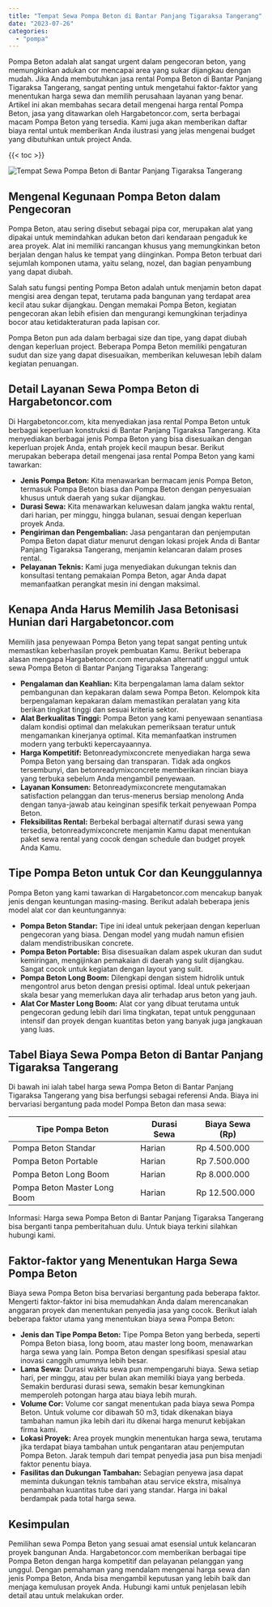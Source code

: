 ```yaml
---
title: "Tempat Sewa Pompa Beton di Bantar Panjang Tigaraksa Tangerang"
date: "2023-07-26"
categories: 
  - "pompa"
---
```




Pompa Beton adalah alat sangat urgent dalam pengecoran beton, yang memungkinkan adukan cor mencapai area yang sukar dijangkau dengan mudah. Jika Anda membutuhkan jasa rental Pompa Beton di Bantar Panjang Tigaraksa Tangerang, sangat penting untuk mengetahui faktor-faktor yang menentukan harga sewa dan memilih perusahaan layanan yang benar. Artikel ini akan membahas secara detail mengenai harga rental Pompa Beton, jasa yang ditawarkan oleh Hargabetoncor.com, serta berbagai macam Pompa Beton yang tersedia. Kami juga akan memberikan daftar biaya rental untuk memberikan Anda ilustrasi yang jelas mengenai budget yang dibutuhkan untuk project Anda.

{{< toc >}}

![Tempat Sewa Pompa Beton di Bantar Panjang Tigaraksa Tangerang](https://hargareadymixid.github.io/pompa/concrete-pump%20(14).png)

## Mengenal Kegunaan Pompa Beton dalam Pengecoran

Pompa Beton, atau sering disebut sebagai pipa cor, merupakan alat yang dipakai untuk memindahkan adukan beton dari kendaraan pengaduk ke area proyek. Alat ini memiliki rancangan khusus yang memungkinkan beton berjalan dengan halus ke tempat yang diinginkan. Pompa Beton terbuat dari sejumlah komponen utama, yaitu selang, nozel, dan bagian penyambung yang dapat diubah.

Salah satu fungsi penting Pompa Beton adalah untuk menjamin beton dapat mengisi area dengan tepat, terutama pada bangunan yang terdapat area kecil atau sukar dijangkau. Dengan memakai Pompa Beton, kegiatan pengecoran akan lebih efisien dan mengurangi kemungkinan terjadinya bocor atau ketidakteraturan pada lapisan cor.

Pompa Beton pun ada dalam berbagai size dan tipe, yang dapat diubah dengan keperluan project. Beberapa Pompa Beton memiliki pengaturan sudut dan size yang dapat disesuaikan, memberikan keluwesan lebih dalam kegiatan penuangan.

## Detail Layanan Sewa Pompa Beton di Hargabetoncor.com

Di Hargabetoncor.com, kita menyediakan jasa rental Pompa Beton untuk berbagai keperluan konstruksi di Bantar Panjang Tigaraksa Tangerang. Kita menyediakan berbagai jenis Pompa Beton yang bisa disesuaikan dengan keperluan projek Anda, entah projek kecil maupun besar. Berikut merupakan beberapa detail mengenai jasa rental Pompa Beton yang kami tawarkan:

- **Jenis Pompa Beton:** Kita menawarkan bermacam jenis Pompa Beton, termasuk Pompa Beton biasa dan Pompa Beton dengan penyesuaian khusus untuk daerah yang sukar dijangkau.
- **Durasi Sewa:** Kita menawarkan keluwesan dalam jangka waktu rental, dari harian, per minggu, hingga bulanan, sesuai dengan keperluan proyek Anda.
- **Pengiriman dan Pengembalian:** Jasa pengantaran dan penjemputan Pompa Beton dapat diatur menurut dengan lokasi projek Anda di Bantar Panjang Tigaraksa Tangerang, menjamin kelancaran dalam proses rental.
- **Pelayanan Teknis:** Kami juga menyediakan dukungan teknis dan konsultasi tentang pemakaian Pompa Beton, agar Anda dapat memanfaatkan perangkat mesin ini dengan maksimal.

## Kenapa Anda Harus Memilih Jasa Betonisasi Hunian dari Hargabetoncor.com

Memilih jasa penyewaan Pompa Beton yang tepat sangat penting untuk memastikan keberhasilan proyek pembuatan Kamu. Berikut beberapa alasan mengapa Hargabetoncor.com merupakan alternatif unggul untuk sewa Pompa Beton di Bantar Panjang Tigaraksa Tangerang:

- **Pengalaman dan Keahlian:** Kita berpengalaman lama dalam sektor pembangunan dan kepakaran dalam sewa Pompa Beton. Kelompok kita berpengalaman kepakaran dalam memastikan peralatan yang kita berikan tingkat tinggi dan sesuai kriteria sektor.
- **Alat Berkualitas Tinggi:** Pompa Beton yang kami penyewaan senantiasa dalam kondisi optimal dan melakukan pemeriksaan teratur untuk mengamankan kinerjanya optimal. Kita memanfaatkan instrumen modern yang terbukti kepercayaannya.
- **Harga Kompetitif:** Betonreadymixconcrete menyediakan harga sewa Pompa Beton yang bersaing dan transparan. Tidak ada ongkos tersembunyi, dan betonreadymixconcrete memberikan rincian biaya yang terbuka sebelum Anda mengambil penyewaan.
- **Layanan Konsumen:** Betonreadymixconcrete mengutamakan satisfaction pelanggan dan terus-menerus bersiap menolong Anda dengan tanya-jawab atau keinginan spesifik terkait penyewaan Pompa Beton.
- **Fleksibilitas Rental:** Berbekal berbagai alternatif durasi sewa yang tersedia, betonreadymixconcrete menjamin Kamu dapat menentukan paket sewa rental yang cocok dengan schedule dan budget proyek Anda Kamu.

## Tipe Pompa Beton untuk Cor dan Keunggulannya

Pompa Beton yang kami tawarkan di Hargabetoncor.com mencakup banyak jenis dengan keuntungan masing-masing. Berikut adalah beberapa jenis model alat cor dan keuntungannya:

- **Pompa Beton Standar:** Tipe ini ideal untuk pekerjaan dengan keperluan pengecoran yang biasa. Dengan model yang mudah namun efisien dalam mendistribusikan concrete.
- **Pompa Beton Portable:** Bisa disesuaikan dalam aspek ukuran dan sudut kemiringan, mengijinkan pemakaian di daerah yang sulit dijangkau. Sangat cocok untuk kegiatan dengan layout yang sulit.
- **Pompa Beton Long Boom:** Dilengkapi dengan sistem hidrolik untuk mengontrol arus beton dengan presisi optimal. Ideal untuk pekerjaan skala besar yang memerlukan daya alir terhadap arus beton yang jauh.
- **Alat Cor Master Long Boom:** Alat cor yang dibuat terutama untuk pengecoran gedung lebih dari lima tingkatan, tepat untuk penggunaan intensif dan proyek dengan kuantitas beton yang banyak juga jangkauan yang luas.

## Tabel Biaya Sewa Pompa Beton di Bantar Panjang Tigaraksa Tangerang

Di bawah ini ialah tabel harga sewa Pompa Beton di Bantar Panjang Tigaraksa Tangerang yang bisa berfungsi sebagai referensi Anda. Biaya ini bervariasi bergantung pada model Pompa Beton dan masa sewa:

| Tipe Pompa Beton | Durasi Sewa | Biaya Sewa (Rp) |
| --- | --- | --- |
| Pompa Beton Standar | Harian | Rp 4.500.000 |
| Pompa Beton Portable | Harian | Rp 7.500.000 |
| Pompa Beton Long Boom | Harian | Rp 8.000.000 |
| Pompa Beton Master Long Boom | Harian | Rp 12.500.000 |

Informasi: Harga sewa Pompa Beton di Bantar Panjang Tigaraksa Tangerang bisa berganti tanpa pemberitahuan dulu. Untuk biaya terkini silahkan hubungi kami.

## Faktor-faktor yang Menentukan Harga Sewa Pompa Beton

Biaya sewa Pompa Beton bisa bervariasi bergantung pada beberapa faktor. Mengerti faktor-faktor ini bisa memudahkan Anda dalam merencanakan anggaran proyek dan menentukan penyedia jasa yang cocok. Berikut ialah beberapa faktor utama yang menentukan biaya sewa Pompa Beton:

- **Jenis dan Tipe Pompa Beton:** Tipe Pompa Beton yang berbeda, seperti Pompa Beton biasa, long boom, atau master long boom, menawarkan harga sewa yang lain. Pompa Beton dengan spesifikasi spesial atau inovasi canggih umumnya lebih besar.
- **Lama Sewa:** Durasi waktu sewa pun mempengaruhi biaya. Sewa setiap hari, per minggu, atau per bulan akan memiliki biaya yang berbeda. Semakin berdurasi durasi sewa, semakin besar kemungkinan memperoleh potongan harga atau biaya lebih murah.
- **Volume Cor:** Volume cor sangat menentukan pada biaya sewa Pompa Beton. Untuk volume cor dibawah 50 m3, tidak dikenakan biaya tambahan namun jika lebih dari itu dikenai harga menurut kebijakan firma kami.
- **Lokasi Proyek:** Area proyek mungkin menentukan harga sewa, terutama jika terdapat biaya tambahan untuk pengantaran atau penjemputan Pompa Beton. Jarak tempuh dari tempat penyedia jasa pun bisa menjadi faktor penentu biaya.
- **Fasilitas dan Dukungan Tambahan:** Sebagian penyewa jasa dapat meminta dukungan teknis tambahan atau service ekstra, misalnya penambahan kuantitas tube dari yang standar. Harga ini bakal berdampak pada total harga sewa.

## Kesimpulan

Pemilihan sewa Pompa Beton yang sesuai amat esensial untuk kelancaran proyek bangunan Anda. Hargabetoncor.com memberikan berbagai tipe Pompa Beton dengan harga kompetitif dan pelayanan pelanggan yang unggul. Dengan pemahaman yang mendalam mengenai harga sewa dan jenis Pompa Beton, Anda bisa mengambil keputusan yang lebih baik dan menjaga kemulusan proyek Anda. Hubungi kami untuk penjelasan lebih detail atau untuk melakukan order.

